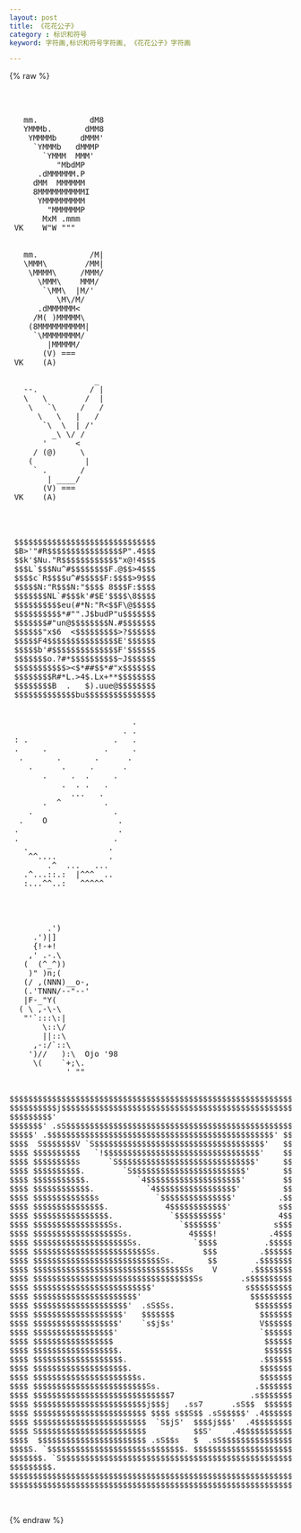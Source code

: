 ```yaml
---
layout: post
title: 《花花公子》
category : 标识和符号
keyword: 字符画,标识和符号字符画, 《花花公子》字符画

---
```

{% raw %}
<pre>



   mm.           dM8
   YMMMb.       dMM8
    YMMMMb     dMMM'
     `YMMMb   dMMMP
       `YMMM  MMM'
          "MbdMP
      .dMMMMMM.P
     dMM  MMMMMM
     8MMMMMMMMMMI
      YMMMMMMMMM
        "MMMMMMP
       MxM .mmm
 VK    W"W """


   mm.           /M|
   \MMM\        /MM|
    \MMMM\     /MMM/
      \MMM\    MMM/
       `\MM\  |M/'
          \M\/M/
      .dMMMMMM<
     /M( )MMMMM\
    (8MMMMMMMMMM|
     `\MMMMMMMM/
        |MMMMM/
       (V) ===
 VK    (A)

                  _
   --.           / |
   \   \        /  |
    \   `\     /   /
      \   \   |   /
       `\  \  | /'
         _\ \/ /
       '      <
     / (@)     \
    (           |
     ` .       /
        | ____/
       (V) ===
 VK    (A)




 $$$$$$$$$$$$$$$$$$$$$$$$$$$$$$
 $B>'"#R$$$$$$$$$$$$$$$$P".4$$$
 $$k'$Nu."R$$$$$$$$$$$$"x@!4$$$
 $$$L`$$$Nu^#$$$$$$$$F.@$$>4$$$
 $$$$c`R$$$$u^#$$$$$F:$$$$>9$$$
 $$$$$N:"R$$$N:"$$$$ 8$$$F:$$$$
 $$$$$$$NL`#$$$k'#$E'$$$$\8$$$$
 $$$$$$$$$$eu(#*N:"R<$$F\@$$$$$
 $$$$$$$$$$*#"".J$budP"u$$$$$$$
 $$$$$$$#"un@$$$$$$$$N.#$$$$$$$
 $$$$$$"x$6  <$$$$$$$$$>?$$$$$$
 $$$$$F4$$$$$$$$$$$$$$$E'$$$$$$
 $$$$$b'#$$$$$$$$$$$$$$F'$$$$$$
 $$$$$$$o.?#*$$$$$$$$$$~J$$$$$$
 $$$$$$$$$$$><$*##$$*#"x$$$$$$$
 $$$$$$$$R#*L.>4$.Lx+**$$$$$$$$
 $$$$$$$$B  .   $).uue@$$$$$$$$
 $$$$$$$$$$$$$bu$$$$$$$$$$$$$$$


                          .
                        . .
 : .                  .   .
 .     .            .     .
  .       .       .      .
    .      .     .      .
       .     .  .     .
           .  . .   .
             ...   .
       .  ^         .
    .                 .
  .    O               .
 .                     .
 .                    .
   .                 .
    ^^....           .
        .^  ...   ...
   .^...::.:  |^^^  ..
   :...^^..:   ^^^^^




        .')
     .')|]
     {!-+!
    ,' .-.\
   (  (^_^))
    )" )n;(
   (/ ,(NNN)__o-,
   (.'TNNN/--"--'
   |F-_"Y(
  ( \ ,-\-\
   "'`:::\:|
       \::\/
       ||::\
     ,-:/`::\
    ')//   ):\  Ojo '98
     \(    `+;\.
            ' ""


$$$$$$$$$$$$$$$$$$$$$$$$$$$$$$$$$$$$$$$$$$$$$$$$$$$$$$$$$$$$$$$$$$$$$$$$$$$$
$$$$$$$$$$j$$$$$$$$$$$$$$$$$$$$$$$$$$$$$$$$$$$$$$$$$$$$$$$$$$$$$$j$$$$$$$$$$
$$$$$$$$$'                                                        `$$$$$$$$$
$$$$$$$' .sS$$$$$$$$$$$$$$$$$$$$$$$$$$$$$$$$$$$$$$$$$$$$$$$$$$$$Ss. `$$$$$$$
$$$$$' .$$$$$$$$$$$$$$$$$$$$$$$$$$$$$$$$$$$$$$$$$$$$$$$$' $$$$$$$$$$. `$$$$$
$$$$  S$$$$$$$V `S$$$$$$$$$$$$$$$$$$$$$$$$$$$$$$$$$$$$'   $$$$$$$$$$$S  $$$$
$$$$ $$$$$$$$$$   `!$$$$$$$$$$$$$$$$$$$$$$$$$$$$$$$$$'    $$$$$$$$$$$$$ $$$$
$$$$ $$$$$$$$$s      `S$$$$$$$$$$$$$$$$$$$$$$$$$$$$$'     $$$$$$$$$$$$$ $$$$
$$$$ $$$$$$$$$$.        `S$$$$$$$$$$$$$$$$$$$$$$$$'       $$$$$$$$$$$$$ $$$$
$$$$ $$$$$$$$$$$.          `4$$$$$$$$$$$$$$$$$$$$'        $$$$$$$$$$$$$ $$$$
$$$$ $$$$$$$$$$$$.           `4$$$$$$$$$$$$$$$$$'         $$$$$$$$$$$$$ $$$$
$$$$ $$$$$$$$$$$$$s            `$$$$$$$$$$$$$$$'         .$$$$$$$$$$$$$ $$$$
$$$$ $$$$$$$$$$$$$$$.            4$$$$$$$$$$$$'          s$$$$$$$$$$$$$ $$$$
$$$$ $$$$$$$$$$$$$$$$.            `$$$$$$$$$$'           4$$$$$$$$$$$$$ $$$$
$$$$ $$$$$$$$$$$$$$$$Ss.            `$$$$$$$'           s$$$$$$$$$$$$$$ $$$$
$$$$ $$$$$$$$$$$$$$$$$$Ss.            4$$$$!           .4$$$$$$$$$$$$$$ $$$$
$$$$ $$$$$$$$$$$$$$$$$$$$Ss.           `$$$$          .$$$$$$$$$$$$$$$$ $$$$
$$$$ $$$$$$$$$$$$$$$$$$$$$$$$Ss.         $$$         .$$$$$$$$$$$$$$$$$ $$$$
$$$$ $$$$$$$$$$$$$$$$$$$$$$$$$$$Ss.       $$        .$$$$$$$$$$$$$$$$$$ $$$$
$$$$ $$$$$$$$$$$$$$$$$$$$$$$$$$$$$$$$Ss    V       .$$$$$$$$$$$$$$$$$$$ $$$$
$$$$ $$$$$$$$$$$$$$$$$$$$$$$$$$$$$$$$$$Ss        .s$$$$$$$$$$$$$$$$$$$$ $$$$
$$$$ $$$$$$$$$$$$$$$$$$$$$$$$$'                   s$$$$$$$$$$$$$$$$$$$$ $$$$
$$$$ $$$$$$$$$$$$$$$$$$$$$$'                       $$$$$$$$$$$$$$$$$$$$ $$$$
$$$$ $$$$$$$$$$$$$$$$$$$$'  .sS$Ss.                 $$$$$$$$$$$$$$$$$$$ $$$$
$$$$ $$$$$$$$$$$$$$$$$$$'   $$$$$$$                  $$$$$$$$$$$$$$$$$$ $$$$
$$$$ $$$$$$$$$$$$$$$$$$'    `s$j$s'                  V$$$$$$$$$$$$$$$$$ $$$$
$$$$ $$$$$$$$$$$$$$$$$'                              `$$$$$$$$$$$$$$$$$ $$$$
$$$$ $$$$$$$$$$$$$$$$$                                $$$$$$$$$$$$$$$$$ $$$$
$$$$ $$$$$$$$$$$$$$$$$$.                              $$$$$$$$$$$$$$$$$ $$$$
$$$$ $$$$$$$$$$$$$$$$$$$.                            .$$$$$$$$$$$$$$$$$ $$$$
$$$$ $$$$$$$$$$$$$$$$$$$$.                           $$$$$$$$$$$$$$$$$$ $$$$
$$$$ $$$$$$$$$$$$$$$$$$$$$$s.                        $$$$$$$$$$$$$$$$$$ $$$$
$$$$ $$$$$$$$$$$$$$$$$$$$$$$$Ss.                    .$$$$$$$$$$$$$$$$$$ $$$$
$$$$ $$$$$$$$$$$$$$$$$$$$$$$$$$$$$7                .s$$$$$$$$$$$$$$$$$$ $$$$
$$$$ $$$$$$$$$$$$$$$$$$$$$$$$j$$$j   .ss7      .sS$$  $$$$$$$$$$$$$$$$$ $$$$
$$$$ $$$$$$$$$$$$$$$$$$$$$$$$ $$$$ s$$S$$ .sS$$$$$' .4$$$$$$$$$$$$$$$$$ $$$$
$$$$ $$$$$$$$$$$$$$$$$$$$$$$$  `S$jS'  $$$$j$$$'  .4$$$$$$$$$$$$$$$$$$$ $$$$
$$$$ S$$$$$$$$$$$$$$$$$$$$$$$          $$S'    .4$$$$$$$$$$$$$$$$$$$$$S $$$$
$$$$  $$$$$$$$$$$$$$$$$$$$$$$ .sS$$s   $  .sS$$$$$$$$$$$$$$$$$$$$$$$$$  $$$$
$$$$S. `$$$$$$$$$$$$$$$$$$$$$s$$$$$$$. $$$$$$$$$$$$$$$$$$$$$$$$$$$$$' .S$$$$
$$$$$$$. `S$$$$$$$$$$$$$$$$$$$$$$$$$$$$$$$$$$$$$$$$$$$$$$$$$$$$$$S' .s$$$$$$
$$$$$$$$$.                                                        .$$$$$$$$$
$$$$$$$$$$$$$$$$$$$$$$$$$$$$$$$$$$$$$$$$$$$$$$$$$$$$$$$$$$$$$$$$$$$$$[dp]$$$
$$$$$$$$$$$$$$$$$$$$$$$$$$$$$$$$$$$$$$$$$$$$$$$$$$$$$$$$$$$$$$$$$$$$$$$$$$$$

 </pre>
{% endraw %}

